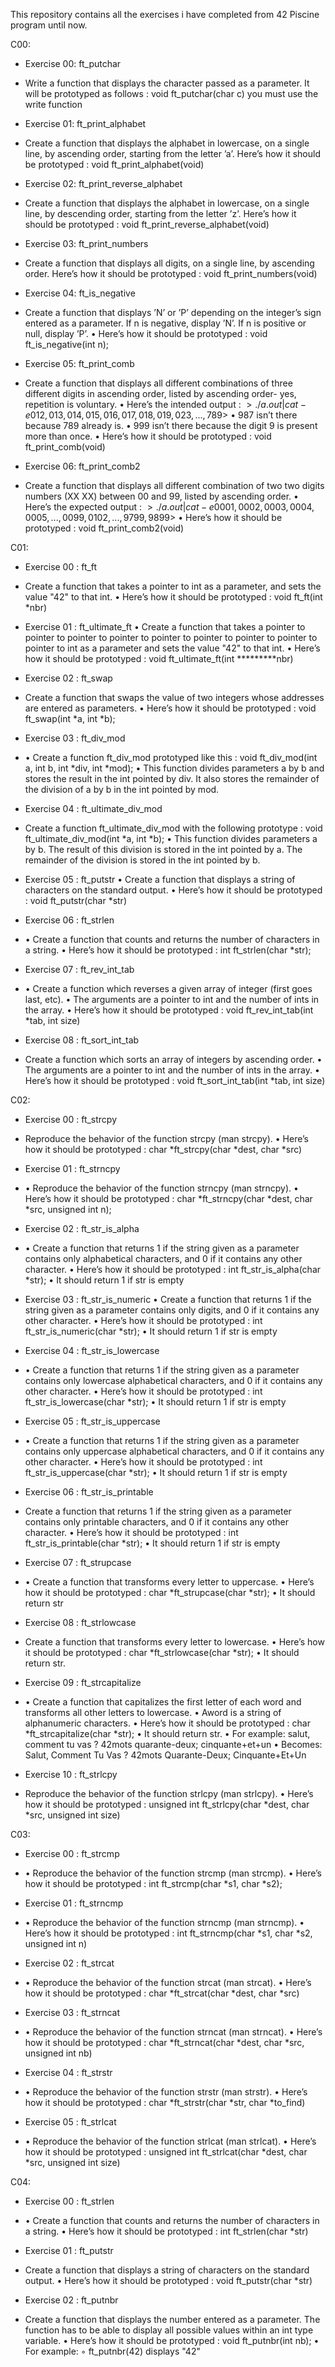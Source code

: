 This repository contains all the exercises i have completed from 42 Piscine program until now.

C00:
- Exercise 00: ft_putchar
-  Write a function that displays the character passed as a parameter.
It will be prototyped as follows :
void ft_putchar(char c)
you must use the write function

- Exercise 01: ft_print_alphabet
-  Create a function that displays the alphabet in lowercase, on a single line, by
ascending order, starting from the letter ’a’.
Here’s how it should be prototyped :
void ft_print_alphabet(void)

- Exercise 02: ft_print_reverse_alphabet
-  Create a function that displays the alphabet in lowercase, on a single line, by
descending order, starting from the letter ’z’.
Here’s how it should be prototyped :
void ft_print_reverse_alphabet(void)

- Exercise 03: ft_print_numbers
-   Create a function that displays all digits, on a single line, by ascending order.
Here’s how it should be prototyped :
 void ft_print_numbers(void)

- Exercise 04: ft_is_negative
-  Create a function that displays ’N’ or ’P’ depending on the integer’s sign entered
 as a parameter. If n is negative, display ’N’. If n is positive or null, display ’P’.
 • Here’s how it should be prototyped :
 void ft_is_negative(int n);

-  Exercise 05: ft_print_comb
-  Create a function that displays all different combinations of three different digits in
 ascending order, listed by ascending order- yes, repetition is voluntary.
 • Here’s the intended output :
 $>./a.out | cat-e
 012, 013, 014, 015, 016, 017, 018, 019, 023, ..., 789$>
 • 987 isn’t there because 789 already is.
 • 999 isn’t there because the digit 9 is present more than once.
 • Here’s how it should be prototyped :
 void ft_print_comb(void)

- Exercise 06: ft_print_comb2
-  Create a function that displays all different combination of two two digits numbers
 (XX XX) between 00 and 99, listed by ascending order.
 • Here’s the expected output :
 $>./a.out | cat-e
 00 01, 00 02, 00 03, 00 04, 00 05, ..., 00 99, 01 02, ..., 97 99, 98 99$>
 • Here’s how it should be prototyped :
 void ft_print_comb2(void)


C01:
 - Exercise 00 : ft_ft
 -  Create a function that takes a pointer to int as a parameter, and sets the value "42"
 to that int.
 • Here’s how it should be prototyped :
 void
 ft_ft(int *nbr)

  - Exercise 01 : ft_ultimate_ft
• Create a function that takes a pointer to pointer to pointer to pointer to pointer
 to pointer to pointer to pointer to pointer to int as a parameter and sets the value
 "42" to that int.
 • Here’s how it should be prototyped :
 void
 ft_ultimate_ft(int *********nbr)

 - Exercise 02 : ft_swap
 -  Create a function that swaps the value of two integers whose addresses are entered
 as parameters.
 • Here’s how it should be prototyped :
 void
 ft_swap(int *a, int *b);

 - Exercise 03 : ft_div_mod
 -  • Create a function ft_div_mod prototyped like this :
 void
 ft_div_mod(int a, int b, int *div, int *mod);
 • This function divides parameters a by b and stores the result in the int pointed by
 div. It also stores the remainder of the division of a by b in the int pointed by mod.

- Exercise 04 : ft_ultimate_div_mod
-  Create a function ft_ultimate_div_mod with the following prototype :
 void
 ft_ultimate_div_mod(int *a, int *b);
 • This function divides parameters a by b. The result of this division is stored in the
 int pointed by a. The remainder of the division is stored in the int pointed by b.

 - Exercise 05 : ft_putstr
 • Create a function that displays a string of characters on the standard output.
 • Here’s how it should be prototyped :
 void
 ft_putstr(char *str)

 - Exercise 06 : ft_strlen
 -  • Create a function that counts and returns the number of characters in a string.
 • Here’s how it should be prototyped :
 int
 ft_strlen(char *str);

- Exercise 07 : ft_rev_int_tab
- • Create a function which reverses a given array of integer (first goes last, etc).
 • The arguments are a pointer to int and the number of ints in the array.
 • Here’s how it should be prototyped :
 void
 ft_rev_int_tab(int *tab, int size)

-  Exercise 08 : ft_sort_int_tab
-   Create a function which sorts an array of integers by ascending order.
 • The arguments are a pointer to int and the number of ints in the array.
 • Here’s how it should be prototyped :
 void
 ft_sort_int_tab(int *tab, int size)

C02:
- Exercise 00 : ft_strcpy
-  Reproduce the behavior of the function strcpy (man strcpy).
 • Here’s how it should be prototyped :
 char
 *ft_strcpy(char *dest, char *src)

- Exercise 01 : ft_strncpy
-  • Reproduce the behavior of the function strncpy (man strncpy).
 • Here’s how it should be prototyped :
 char
 *ft_strncpy(char *dest, char *src, unsigned int n);

-  Exercise 02 : ft_str_is_alpha
-   • Create a function that returns 1 if the string given as a parameter contains only
 alphabetical characters, and 0 if it contains any other character.
 • Here’s how it should be prototyped :
 int
 ft_str_is_alpha(char *str);
 • It should return 1 if str is empty

 - Exercise 03 : ft_str_is_numeric
  • Create a function that returns 1 if the string given as a parameter contains only
 digits, and 0 if it contains any other character.
 • Here’s how it should be prototyped :
 int
 ft_str_is_numeric(char *str);
 • It should return 1 if str is empty

- Exercise 04 : ft_str_is_lowercase
-  • Create a function that returns 1 if the string given as a parameter contains only
 lowercase alphabetical characters, and 0 if it contains any other character.
 • Here’s how it should be prototyped :
 int
 ft_str_is_lowercase(char *str);
 • It should return 1 if str is empty

- Exercise 05 : ft_str_is_uppercase
- • Create a function that returns 1 if the string given as a parameter contains only
 uppercase alphabetical characters, and 0 if it contains any other character.
 • Here’s how it should be prototyped :
 int
 ft_str_is_uppercase(char *str);
 • It should return 1 if str is empty

-  Exercise 06 : ft_str_is_printable
-   Create a function that returns 1 if the string given as a parameter contains only
 printable characters, and 0 if it contains any other character.
 • Here’s how it should be prototyped :
 int
 ft_str_is_printable(char *str);
 • It should return 1 if str is empty

-  Exercise 07 : ft_strupcase
-   • Create a function that transforms every letter to uppercase.
 • Here’s how it should be prototyped :
 char
 *ft_strupcase(char *str);
 • It should return str

- Exercise 08 : ft_strlowcase
-  Create a function that transforms every letter to lowercase.
 • Here’s how it should be prototyped :
 char
 *ft_strlowcase(char *str);
 • It should return str.
-  Exercise 09 : ft_strcapitalize
-  • Create a function that capitalizes the first letter of each word and transforms all
 other letters to lowercase.
 • Aword is a string of alphanumeric characters.
 • Here’s how it should be prototyped :
 char
 *ft_strcapitalize(char *str);
 • It should return str.
 • For example:
 salut, comment tu vas ? 42mots quarante-deux; cinquante+et+un
 • Becomes:
 Salut, Comment Tu Vas ? 42mots Quarante-Deux; Cinquante+Et+Un

-  Exercise 10 : ft_strlcpy
-   Reproduce the behavior of the function strlcpy (man strlcpy).
 • Here’s how it should be prototyped :
 unsigned int ft_strlcpy(char *dest, char *src, unsigned int size)

C03:

- Exercise 00 : ft_strcmp
-  • Reproduce the behavior of the function strcmp (man strcmp).
 • Here’s how it should be prototyped :
 int
 ft_strcmp(char *s1, char *s2);

- Exercise 01 : ft_strncmp
-  • Reproduce the behavior of the function strncmp (man strncmp).
 • Here’s how it should be prototyped :
 int
 ft_strncmp(char *s1, char *s2, unsigned int n)

- Exercise 02 : ft_strcat
- • Reproduce the behavior of the function strcat (man strcat).
 • Here’s how it should be prototyped :
 char *ft_strcat(char *dest, char *src)

-  Exercise 03 : ft_strncat
-   • Reproduce the behavior of the function strncat (man strncat).
 • Here’s how it should be prototyped :
 char *ft_strncat(char *dest, char *src, unsigned int nb)

- Exercise 04 : ft_strstr
-  • Reproduce the behavior of the function strstr (man strstr).
 • Here’s how it should be prototyped :
 char
 *ft_strstr(char *str, char *to_find)

- Exercise 05 : ft_strlcat
- • Reproduce the behavior of the function strlcat (man strlcat).
 • Here’s how it should be prototyped :
 unsigned int ft_strlcat(char *dest, char *src, unsigned int size)

C04:

- Exercise 00 : ft_strlen
- • Create a function that counts and returns the number of characters in a string.
 • Here’s how it should be prototyped :
 int
 ft_strlen(char *str)

-  Exercise 01 : ft_putstr
-   Create a function that displays a string of characters on the standard output.
 • Here’s how it should be prototyped :
 void
 ft_putstr(char *str)

-  Exercise 02 : ft_putnbr
-   Create a function that displays the number entered as a parameter. The function
 has to be able to display all possible values within an int type variable.
 • Here’s how it should be prototyped :
 void ft_putnbr(int nb);
 • For example:
 ◦ ft_putnbr(42) displays "42"


